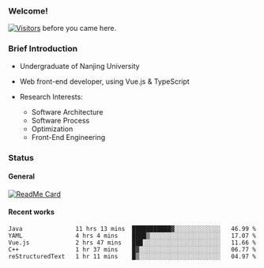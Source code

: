 ### Welcome!

[![Visitors](https://visitor-badge.laobi.icu/badge?page_id=HermitSun.HermitSun)]() before you came here.

### Brief Introduction

- Undergraduate of Nanjing University

- Web front-end developer, using Vue.js & TypeScript

- Research Interests: 
  - Software Architecture
  - Software Process
  - Optimization
  - Front-End Engineering

### Status

#### General

[![ReadMe Card](https://github-readme-stats.hermitsun.vercel.app/api?username=HermitSun&count_private=true&show_icons=true)]()

#### Recent works

<!--START_SECTION:waka-->
```text
Java               11 hrs 13 mins  ███████████▓░░░░░░░░░░░░░   46.99 % 
YAML               4 hrs 4 mins    ████▒░░░░░░░░░░░░░░░░░░░░   17.07 % 
Vue.js             2 hrs 47 mins   ███░░░░░░░░░░░░░░░░░░░░░░   11.66 % 
C++                1 hr 37 mins    █▓░░░░░░░░░░░░░░░░░░░░░░░   06.77 % 
reStructuredText   1 hr 11 mins    █▒░░░░░░░░░░░░░░░░░░░░░░░   04.97 % 
```
<!--END_SECTION:waka-->
